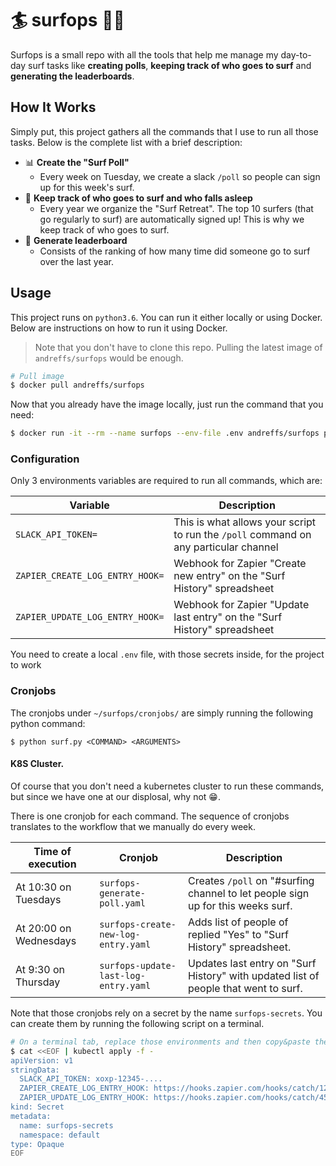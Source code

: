 # 🏄 surfops 🏄‍♀️

Surfops is a small repo with all the tools that help me manage my day-to-day surf tasks like **creating polls**, **keeping track of who goes to surf** and **generating the leaderboards**.

## How It Works

Simply put, this project gathers all the commands that I use to run all those tasks. Below is the complete list with a brief description:

* 📊 **Create the "Surf Poll"**
  * Every week on Tuesday, we create a slack `/poll` so people can sign up for this week's surf.
* 📝 **Keep track of who goes to surf and who falls asleep**
  * Every year we organize the "Surf Retreat". The top 10 surfers (that go regularly to surf) are automatically signed up! This is why we keep track of who goes to surf.
* 🥇 **Generate leaderboard** 
  * Consists of the ranking of how many time did someone go to surf over the last year. 


<!--### Lifecycle
![Command #1]()
![Command #2]()
![Command #3]()-->


## Usage

This project runs on `python3.6`. You can run it either locally or using Docker. Below are instructions on how to run it using Docker.

> Note that you don't have to clone this repo. Pulling the latest image of `andreffs/surfops` would be enough.

```bash
# Pull image
$ docker pull andreffs/surfops
```

Now that you already have the image locally, just run the command that you need:

```bash
$ docker run -it --rm --name surfops --env-file .env andreffs/surfops python surf.py <COMMAND>
```

### Configuration 

Only 3 environments variables are required to run all commands, which are:

| Variable | Description |
| ----- | ----- |  
| `SLACK_API_TOKEN=` | This is what allows your script to run the `/poll` command on any particular channel |
| `ZAPIER_CREATE_LOG_ENTRY_HOOK=` | Webhook for Zapier "Create new entry" on the "Surf History" spreadsheet | 
| `ZAPIER_UPDATE_LOG_ENTRY_HOOK=` | Webhook for Zapier "Update last entry" on the "Surf History" spreadsheet | 


You need to create a local `.env` file, with those secrets inside, for the project to work


### Cronjobs

The cronjobs under `~/surfops/cronjobs/` are simply running the following python command:

```shell
$ python surf.py <COMMAND> <ARGUMENTS>
```


#### K8S Cluster.

Of course that you don't need a kubernetes cluster to run these commands, but since we have one at our displosal, why not 😁.

There is one cronjob for each command. The sequence of cronjobs translates to the workflow that we manually do every week.

| Time of execution | Cronjob | Description | 
| ----- | ----- | ----- | 
| At 10:30 on Tuesdays | `surfops-generate-poll.yaml` | Creates `/poll` on "#surfing channel to let people sign up for this weeks surf. |
| At 20:00 on Wednesdays | `surfops-create-new-log-entry.yaml` | Adds list of people of replied "Yes" to "Surf History" spreadsheet.  |
| At 9:30 on Thursday | `surfops-update-last-log-entry.yaml` | Updates last entry on "Surf History" with updated list of people that went to surf. |

Note that those cronjobs rely on a secret by the name `surfops-secrets`. You can create them by running the following script on a terminal.

```bash
# On a terminal tab, replace those environments and then copy&paste the snippet below:
$ cat <<EOF | kubectl apply -f -
apiVersion: v1
stringData:
  SLACK_API_TOKEN: xoxp-12345-....
  ZAPIER_CREATE_LOG_ENTRY_HOOK: https://hooks.zapier.com/hooks/catch/123...
  ZAPIER_UPDATE_LOG_ENTRY_HOOK: https://hooks.zapier.com/hooks/catch/456...
kind: Secret
metadata:
  name: surfops-secrets
  namespace: default
type: Opaque
EOF
````
